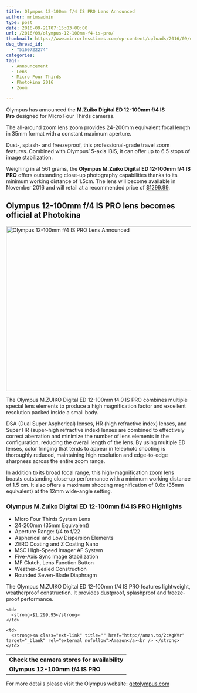 ```yaml
---
title: Olympus 12-100mm f/4 IS PRO Lens Announced
author: mrtmsadmin
type: post
date: 2016-09-21T07:15:03+00:00
url: /2016/09/olympus-12-100mm-f4-is-pro/
thumbnail: https://www.mirrorlesstimes.com/wp-content/uploads/2016/09/olympus-m-zuiko-digital-ed-12-100mm-14-0-pro.jpg
dsq_thread_id:
  - "5160722274"
categories:
tags:
  - Announcement
  - Lens
  - Micro Four Thirds
  - Photokina 2016
  - Zoom

---
```

Olympus has announced the **M.Zuiko Digital ED 12-100mm f/4 IS Pro** designed for Micro Four Thirds cameras.

The all-around zoom lens zoom provides 24-200mm equivalent focal length in 35mm format with a constant maximum aperture.

Dust-, splash- and freezeproof, this professional-grade travel zoom features. Combined with Olympus’ 5-axis IBIS, it can offer up to 6.5 stops of image stabilization.

Weighing in at 561 grams, the **Olympus M.Zuiko Digital ED 12-100mm f/4 IS PRO** offers outstanding close-up photography capabilities thanks to its minimum working distance of 1.5cm. The lens will become available in November 2016 and will retail at a recommended price of <a class="ext-link" title="" href="http://amzn.to/2cXgKVr" target="_blank" rel="external nofollow">$1299.99</a>.<!--more-->

## **Olympus 12-100mm f/4 IS PRO lens becomes official at Photokina**

<a href="https://www.amazon.com/Olympus-V314080BU000-12-100mm-M-Zuiko-Digital/dp/B01LWC5IMC/ref=as_li_ss_il?s=photo&ie=UTF8&qid=1474306335&sr=1-1&keywords=V314080BU000&linkCode=li3&tag=mirrorlesst-20&linkId=8bc16e4492df62cf412b26be1a2bc2d6" target="_blank"><img class="alignnone wp-image-580 size-full" title="Olympus 12-100mm f/4 IS PRO Lens Announced" src="https://i1.wp.com/www.mirrorlesstimes.com/wp-content/uploads/2016/09/olympus-m-zuiko-digital-ed-12-100mm-14-0-pro-lens.jpg?resize=600%2C450&#038;ssl=1" alt="Olympus 12-100mm f/4 IS PRO Lens Announced" width="600" height="450" srcset="https://i1.wp.com/www.mirrorlesstimes.com/wp-content/uploads/2016/09/olympus-m-zuiko-digital-ed-12-100mm-14-0-pro-lens.jpg?w=1200&ssl=1 1200w, https://i1.wp.com/www.mirrorlesstimes.com/wp-content/uploads/2016/09/olympus-m-zuiko-digital-ed-12-100mm-14-0-pro-lens.jpg?resize=300%2C225&ssl=1 300w, https://i1.wp.com/www.mirrorlesstimes.com/wp-content/uploads/2016/09/olympus-m-zuiko-digital-ed-12-100mm-14-0-pro-lens.jpg?resize=768%2C576&ssl=1 768w, https://i1.wp.com/www.mirrorlesstimes.com/wp-content/uploads/2016/09/olympus-m-zuiko-digital-ed-12-100mm-14-0-pro-lens.jpg?resize=1024%2C768&ssl=1 1024w" sizes="(max-width: 600px) 100vw, 600px" data-recalc-dims="1" /></a><img style="border: none !important; margin: 0px !important;" src="https://ir-na.amazon-adsystem.com/e/ir?t=mirrorlesst-20&l=li3&o=1&a=B01LWC5IMC" alt="" width="1" height="1" border="0" />

The Olympus M.ZUIKO Digital ED 12-100mm f4.0 IS PRO combines multiple special lens elements to produce a high magnification factor and excellent resolution packed inside a small body.

DSA (Dual Super Aspherical) lenses, HR (high refractive index) lenses, and Super HR (super-high refractive index) lenses are combined to effectively correct aberration and minimize the number of lens elements in the configuration, reducing the overall length of the lens. By using multiple ED lenses, color fringing that tends to appear in telephoto shooting is thoroughly reduced, maintaining high resolution and edge-to-edge sharpness across the entire zoom range.

In addition to its broad focal range, this high-magnification zoom lens boasts outstanding close-up performance with a minimum working distance of 1.5 cm. It also offers a maximum shooting magnification of 0.6x (35mm equivalent) at the 12mm wide-angle setting.

### Olympus M.Zuiko Digital ED 12-100mm f/4 IS PRO Highlights

<ul class="top-section-list" data-selenium="highlightList">
  <li class="top-section-list-item">
    Micro Four Thirds System Lens
  </li>
  <li class="top-section-list-item">
    24-200mm (35mm Equivalent)
  </li>
  <li class="top-section-list-item">
    Aperture Range: f/4 to f/22
  </li>
  <li class="top-section-list-item">
    Aspherical and Low Dispersion Elements
  </li>
  <li class="top-section-list-item">
    ZERO Coating and Z Coating Nano
  </li>
  <li class="top-section-list-item">
    MSC High-Speed Imager AF System
  </li>
  <li class="top-section-list-item">
    Five-Axis Sync Image Stabilization
  </li>
  <li class="top-section-list-item">
    MF Clutch, Lens Function Button
  </li>
  <li class="top-section-list-item">
    Weather-Sealed Construction
  </li>
  <li class="top-section-list-item">
    Rounded Seven-Blade Diaphragm
  </li>
</ul>

The Olympus M.ZUIKO Digital ED 12-100mm f/4 IS PRO features lightweight, weatherproof construction. It provides dustproof, splashproof and freeze-proof performance.

<table  class="tableizer-table table table-hover" >
  <tr class="tableizer-firstrow">
    <th colspan="3">
      Check the camera stores for availability
    </th>
  </tr>
  
  <tr>
    <td>
      <strong>Olympus 12-100mm f/4 IS PRO</strong>
    </td>
    
    <td>
      <strong>$1,299.95</strong>
    </td>
    
    <td>
      <strong><a class="ext-link" title="" href="http://amzn.to/2cXgKVr" target="_blank" rel="external nofollow">Amazon</a><br /> </strong>
    </td>
  </tr>
</table>

For more details please visit the Olympus website: [getolympus.com][1]

 [1]: http://www.getolympus.com/